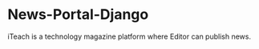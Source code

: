 # News-Portal-Django
iTeach is a technology magazine platform where Editor can publish news.
              
